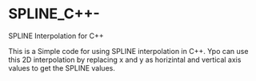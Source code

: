# SPLINE_C++-
SPLINE Interpolation for C++

This is a Simple code for using SPLINE interpolation in C++.
Ypo can use this 2D interpolation by replacing x and y as horizintal and vertical axis values to get the SPLINE values.

